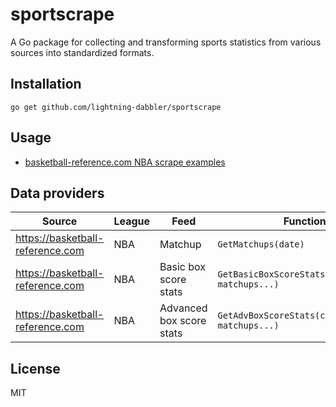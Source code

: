 # sportscrape
A Go package for collecting and transforming sports statistics from various sources into standardized formats.

## Installation
```console
go get github.com/lightning-dabbler/sportscrape
```

## Usage
- [basketball-reference.com NBA scrape examples](dataprovider/basketballreference/nba/example_test.go)

## Data providers

| Source                           | League | Feed                  | Function
|----------------------------------|--------|-----------------------|-----------------------|
| https://basketball-reference.com | NBA    | Matchup               | `GetMatchups(date)`   |
| https://basketball-reference.com | NBA    | Basic box score stats | `GetBasicBoxScoreStats(concurrency, matchups...)` |
| https://basketball-reference.com | NBA    | Advanced box score stats | `GetAdvBoxScoreStats(concurrency, matchups...)` |

## License
MIT
